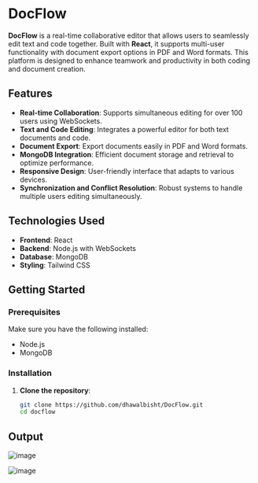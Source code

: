 # DocFlow

**DocFlow** is a real-time collaborative editor that allows users to seamlessly edit text and code together. Built with **React**, it supports multi-user functionality with document export options in PDF and Word formats. This platform is designed to enhance teamwork and productivity in both coding and document creation.

## Features

- **Real-time Collaboration**: Supports simultaneous editing for over 100 users using WebSockets.
- **Text and Code Editing**: Integrates a powerful editor for both text documents and code.
- **Document Export**: Export documents easily in PDF and Word formats.
- **MongoDB Integration**: Efficient document storage and retrieval to optimize performance.
- **Responsive Design**: User-friendly interface that adapts to various devices.
- **Synchronization and Conflict Resolution**: Robust systems to handle multiple users editing simultaneously.

## Technologies Used

- **Frontend**: React
- **Backend**: Node.js with WebSockets
- **Database**: MongoDB
- **Styling**: Tailwind CSS

## Getting Started

### Prerequisites

Make sure you have the following installed:

- Node.js
- MongoDB

### Installation

1. **Clone the repository**:
   ```bash
   git clone https://github.com/dhawalbisht/DocFlow.git
   cd docflow

## Output

![image](https://github.com/user-attachments/assets/1ca6adff-f132-41e9-85f8-5a60f9582748)


![image](https://github.com/user-attachments/assets/68bb75f5-acde-4c4c-bbd7-9d9d85d57cbc)


